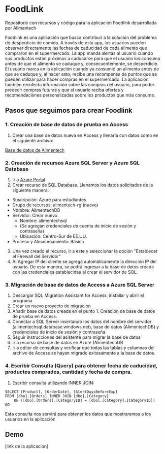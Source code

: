 # FoodLink
Repositorio con recursos y código para la aplicación Foodlink desarrollada por Alimentech

Foodlink es una aplicación que busca contribuir a la solución del problema de desperdicio de comida.
A través de esta app, los usuarios pueden observar directamente las fechas de caducidad de cada alimento que compraron en el supermercado. La app manda alertas al usuario cuando sus productos están próximos a caducarse para que el usuario los consuma antes de que el alimento se caduque y, consecuentemente, se desperdicie.
El usuario marca en la aplicación cuando ya consumió un alimento antes de que se caduque y, al hacer esto, recibe una recompensa de puntos que se pueden utilizar para hacer compras en el supermercado.
La aplicación también recolecta información sobre las compras del usuario, para poder predecir compras futuras y que el usuario reciba ofertas y recomendaciones personalizadas sobre los productos que más consume.

## Pasos que seguimos para crear Foodlink

### 1. Creación de base de datos de prueba en Access
1. Crear una base de datos nueva en Access y llenarla con datos como en el siguiente archivo:

[Base de datos de Alimentech](https://github.com/alimentech/FoodLink/blob/main/Base%20de%20datos%20AlimenTech.accdb)

### 2. Creación de recursos Azure SQL Server y Azure SQL Database
1. Ir a [Azure Portal](portal.azure.com)
2. Crear recurso de SQL Database. Llenamos los datos solicitados de la siguiente manera:
* Suscripción: Azure para estudiantes
* Grupo de recursos: alimentech-rg (nuevo)
* Nombre: AlimentechDB
* Servidor: Crear nuevo:
  * Nombre: alimentechsql
  * (Se agregan credenciales de cuenta de inicio de sesión y contraseña)
  * Ubicación: Centro-Sur de EE.UU.
* Proceso y Almacenamiento: Básico
3. Una vez creado el recurso, ir a este y seleccionar la opción "Establecer el Firewall del Servidor"
4. Al Agregar IP del cliente se agrega automáticamente la dirección IP del usuario. De esta manera, se podrá ingresar a la base de datos creada con las credenciales establecidas al crear el servidor de SQL.

### 3. Migración de base de datos de Access a Azure SQL Server
1. Descargar SQL Migration Assistant for Access, installar y abrir el programa
2. Crear un nuevo proyecto de migración
3. Añadir base de datos creada en el punto 1. Creación de base de datos de prueba en Access.
4. Conectar a SQL Server insertando los datos del nombre del servidor (alimentechsql.database.windows.net), base de datos (AlimentechDB) y credenciales de inicio de sesión y contraseña
5. Seguir instrucciones del asistente para migrar la base de datos
6. Ir a recurso de base de datos en Azure (AlimentechDB
7. Ir a editor de consultas y verificar que todas las tablas y columnas del archivo de Access se hayan migrado exitosamente a la base de datos.

### 4. Escribir Consulta (Query) para obtener fecha de caducidad, productos comprados, cantidad y fecha de compra.
1. Escribir consulta utilizando INNER JOIN:
```
SELECT [Product], [OrderDate], [AlertDaysBeforeExp]
FROM [dbo].[Orders] INNER JOIN [dbo].[Category]
    ON ([dbo].[Orders].[CategoryID] = [dbo].[Category].[CategoryID])
GO
```

Esta consulta nos servirá para obtener los datos que mostraremos a los usuarios en la aplicación

## Demo

[link de la aplicación]
